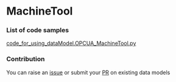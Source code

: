 # MachineTool

### List of code samples 

<!-- 50-List of code -->

<!-- [code entry](link) -->
[code_for_using_dataModel.OPCUA_MachineTool.py](https://github.com/smart-data-models/dataModel.OPCUA/blob/master/MachineTool/code/code_for_using_dataModel.OPCUA_MachineTool.py)


<!-- /50-List of code -->

### Contribution
You can raise an [issue](https://github.com/smart-data-models/dataModel.OPCUA/issues) or submit your [PR](https://github.com/smart-data-models/dataModel.OPCUA/pulls) on existing data models
